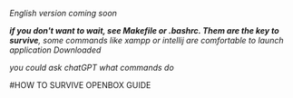 *English version coming soon*

***if you don't want to wait, see Makefile or .bashrc. Them are the key to survive**, some commands like xampp or intellij are comfortable to launch application Downloaded*

*you could ask chatGPT what commands do*

#HOW TO SURVIVE OPENBOX GUIDE

